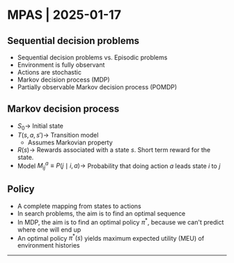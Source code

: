 # MPAS | 2025-01-17

## Sequential decision problems

- Sequential decision problems vs. Episodic problems
- Environment is fully observant
- Actions are stochastic
- Markov decision process (MDP)
- Partially observable Markov decision process (POMDP)

## Markov decision process

- $S_0 \to$ Initial state
- $T(s, a, s') \to$ Transition model
  - Assumes Markovian property
- $R(s) \to$ Rewards associated with a state $s$. Short term reward for the state.
- Model $M_{ij}^a \equiv P(j \mid i, a) \to$ Probability that doing action $a$ leads state $i$ to $j$

## Policy

- A complete mapping from states to actions
- In search problems, the aim is to find an optimal sequence
- In MDP, the aim is to find an optimal policy $\pi^*$, because we can't predict where one will end up
- An optimal policy $\pi^*(s)$ yields maximum expected utility (MEU) of environment histories

---
